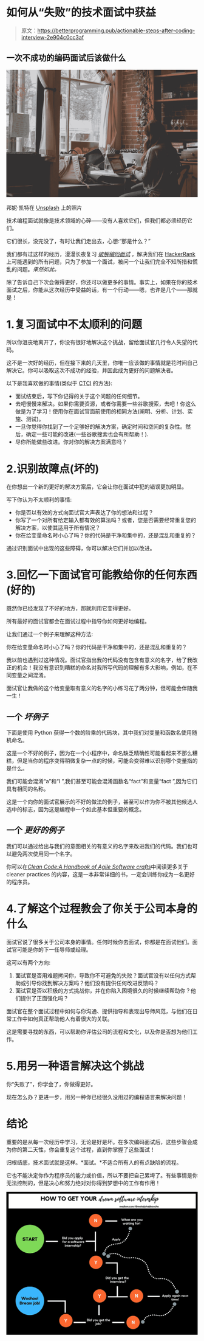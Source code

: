 # 如何从“失败”的技术面试中获益

> 原文：<https://betterprogramming.pub/actionable-steps-after-coding-interview-2e904c0cc3af>

## 一次不成功的编码面试后该做什么

![](img/d0b9d4c6f993d5d88159a26bde6989bb.png)

邦妮·凯特在 [Unsplash](https://unsplash.com/s/photos/woman-computer-people?utm_source=unsplash&utm_medium=referral&utm_content=creditCopyText) 上的照片

技术编程面试就像是技术领域的心碎——没有人喜欢它们，但我们都必须经历它们。

它们很长，没完没了，有时让我们走出去，心想:“那是什么？”

我们都有过这样的经历，漫漫长夜复习 [*破解编码面试*](https://www.goodreads.com/book/show/25707092-cracking-the-coding-interview) ，解决我们在 [HackerRank](https://www.hackerrank.com/) 上可能遇到的所有问题，只为了参加一个面试，被问一个让我们完全不知所措和慌乱的问题。*果然如此。*

除了告诉自己下次会做得更好，你还可以做更多的事情。事实上，如果在你的技术面试之后，你能从这次经历中受益的话，有一个行动——嗯，也许是几个——那就是！

# 1.复习面试中不太顺利的问题

所以你沮丧地离开了，你没有很好地解决这个挑战，留给面试官几行令人失望的代码。

这不是一次好的经历，但在接下来的几天里，你唯一应该做的事情就是花时间自己解决它。你可以吸取这次不成功的经验，并因此成为更好的问题解决者。

以下是我喜欢做的事情(类似于 [CTCI](https://www.goodreads.com/book/show/25707092-cracking-the-coding-interview) 的方法):

*   面试结束后，写下你记得的关于这个问题的任何细节。
*   去吧慢慢来解决。如果你需要资源，或者你需要一些谷歌搜索，去吧！你这么做是为了学习！使用你在面试官面前使用的相同方法(阐明、分析、计划、实施、测试)。
*   一旦你觉得你找到了一个足够好的解决方案，确定时间和空间的复杂性。然后，确定一些可能的改进(一些谷歌搜索也会有所帮助！).
*   尽你所能做些改进。你对你的解决方案满意吗？

# 2.识别故障点(坏的)

在你想出一个新的更好的解决方案后，它会让你在面试中犯的错误更加明显。

写下你认为不太顺利的事情:

*   你是否以有效的方式向面试官大声表达了你的想法和过程？
*   你写了一个对所有给定输入都有效的算法吗？或者，您是否需要经常重复您的解决方案，以使其适用于所有情况？
*   你在给变量命名时小心了吗？你的代码是干净和集中的，还是混乱和重复的？

通过识别面试中出现的这些障碍，你可以解决它们并加以改进。

# 3.回忆一下面试官可能教给你的任何东西(好的)

既然你已经发现了不好的地方，那就利用它变得更好。

所有最好的面试官都会在面试过程中指导你如何更好地编程。

让我们通过一个例子来理解这种方法:

你在给变量命名时小心了吗？你的代码是干净和集中的，还是混乱和重复的？

我以前也遇到过这种情况。面试官指出我的代码没有包含有意义的名字，给了我改正的机会！我没有意识到糟糕的命名对我所写代码的理解有多大影响，例如，在不同变量之间混淆。

面试官让我做的这个给变量取有意义的名字的小练习花了两分钟，但可能会伴随我一生！

## 一个 ***坏例子***

下面是使用 Python 获得一个数的阶乘的代码块，其中我们对变量和函数名使用随机命名。

这是一个不好的例子，因为在一个小程序中，命名缺乏精确性可能看起来不那么糟糕，但是当你的程序变得稍微复杂一点的时候，可能会变得难以识别哪个变量指的是什么。

我们可能会混淆“a”和“I ”,我们甚至可能会混淆函数名“fact”和变量“fact ”,因为它们具有相同的名称。

这是一个向你的面试官展示的不好的做法的例子，甚至可以作为你不被其他候选人选中的标志，因为这是编程中一个如此基本但重要的概念。

## 一个 ***更好的例子***

我们可以通过给出与我们的意图相关的有意义的名字来改进我们的代码。我们也可以避免两次使用同一个名字。

你可以在[*Clean Code:A Handbook of Agile Software crafts*](https://www.goodreads.com/book/show/3735293-clean-code)中阅读更多关于 cleaner practices 的内容，这是一本非常详细的书，一定会训练你成为一名更好的程序员。

# 4.了解这个过程教会了你关于公司本身的什么

面试官说了很多关于公司本身的事情。任何时候你去面试，你都是在面试他们。面试官可能是你的下一任导师或经理。

这可以有两个方向:

1.  面试官是否用难题拷问你，导致你不可避免的失败？面试官没有以任何方式帮助或引导你找到解决方案吗？他们没有提供任何改进反馈吗？
2.  面试官是否以积极的方式挑战你，并在你陷入困境很久的时候继续帮助你？他们提供了正面强化吗？

面试官在整个面试过程中如何与你沟通、提供指导和表现出导师风范，与他们在日常工作中如何真正帮助他人有着很大的关联。

这是需要寻找的东西，可以帮助你评估公司的流程和文化，以及你是否想为他们工作。

# 5.用另一种语言解决这个挑战

你“失败了”，你学会了，你做得更好。

现在怎么办？更进一步，用另一种你已经很久没用过的编程语言来解决问题！

# 结论

重要的是从每一次经历中学习，无论是好是坏。在多次编码面试后，这些步骤会成为你的第二天性，你会重复这个过程，直到你掌握了这些面试！

归根结底，技术面试就是这样。*面试。*不适合所有人的有点缺陷的流程。

它也不能决定你作为程序员的能力或价值，所以不要把自己累垮了。有些事情是你无法控制的，但是决心和努力绝对对你得到梦想中的工作有作用！

![](img/9bab088a4e809566ae336d1c1b113aaa.png)